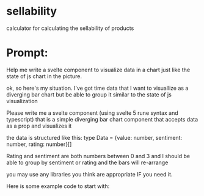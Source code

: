 # sellability

calculator for calculating the sellability of products


# Prompt:

Help me write a svelte component to visualize data in a chart just like the state of js chart in the picture.

ok, so here's my situation. I've got time data that I want to visuallize as a diverging bar chart but be able to group it similar to the state of js visualization

Please write me a svelte component (using svelte 5 rune syntax and typescript) that is a simple diverging bar chart component that accepts data as a prop and visualizes it

the data is structured like this:
type Data = {value: number, sentiment: number, rating: number}[]

Rating and sentiment are both numbers between 0 and 3 and I should be able to group by sentiment or rating and the bars will re-arrange

you may use any libraries you think are appropriate IF you need it.

Here is some example code to start with:

<script lang="ts">
    // Props
    type Props = {
      data: { value: number; sentiment: number; rating: number }[];
      groupBy: 'sentiment' | 'rating';
    };

    let {
      data = [],
      groupBy = 'sentiment',
    }: Props = $props();

     // example variable declaration with Svelte 5 $state rune
    let count = $state(0)

    // example derived value with Svelte 5 $derived rune
    let doubled = $derived(count * 2);

    // example effect using the Svelte 5 $effect rune
    $effect(()=>{
        console.log("count: ", count, ". doubled: ", doubled)
    })
  </script>

  <!-- HTML here -->
  <div class="myClass">
  </div>
 

  <style>
    .myClass {
        /* Add styles here */
    }
  </style> 